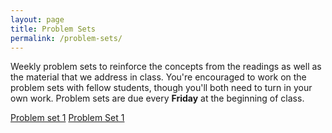 ```yaml
---
layout: page
title: Problem Sets
permalink: /problem-sets/
---
```


Weekly problem sets to reinforce the concepts from the readings as
well as the material that we address in class. You're encouraged to work on the 
problem sets with fellow students, though you'll both need to turn in your own 
work. Problem sets are due every **Friday** at the beginning of class.

<a class="page-link" href="/math-243/problem-sets/ps-1">Problem set 1</a>
[Problem Set 1](../problem-sets/ps-1)